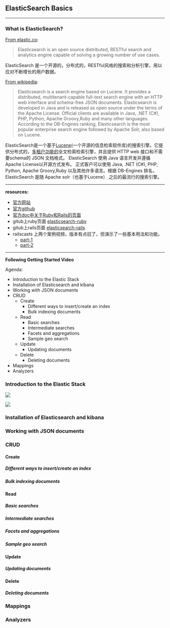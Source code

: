 ## ElasticSearch Basics

---

### What is ElasticSearch?

[From elastic.co](https://www.elastic.co/):
>Elasticsearch is an open source distributed, RESTful search and analytics engine capable of solving a growing number of use cases.

ElasticSearch 是一个开源的，分布式的，RESTful风格的搜索和分析引擎，用以应对不断增长的用户数据。

[From wikipedia](https://en.wikipedia.org/wiki/Elasticsearch):

> Elasticsearch is a search engine based on Lucene. It provides a distributed, multitenant-capable full-text search engine with an HTTP web interface and schema-free JSON documents. Elasticsearch is developed in Java and is released as open source under the terms of the Apache License. Official clients are available in Java, .NET (C#), PHP, Python, Apache Groovy,Ruby and many other languages. According to the DB-Engines ranking, Elasticsearch is the most popular enterprise search engine followed by Apache Solr, also based on Lucene.

ElasticSearch是一个基于[Lucene](https://en.wikipedia.org/wiki/Apache_Lucene)(一个开源的信息检索软件库)的搜索引擎。它提供分布式的，[多租户功能的](https://zh.wikipedia.org/wiki/%E5%A4%9A%E7%A7%9F%E6%88%B6%E6%8A%80%E8%A1%93)全文检索检索引擎，并且提供 HTTP web 接口和不需要schema的 JSON 文档格式。 ElasticSearch 使用 Java 语言开发并遵循Apache License以开源方式发布。 正式客户可以使用 Java, .NET (C#), PHP, Python, Apache Groovy,Ruby 以及其他许多语言。根据 DB-Engines 排名，ElasticSearch 是随 Apache solr（也基于Lucene） 之后的最流行的搜索引擎。

---

**resources:**

- [官方网站](https://www.elastic.co/)
- [官方github](https://github.com/elastic)
- [官方doc中关于Ruby和Rails的页面](https://www.elastic.co/guide/en/elasticsearch/client/ruby-api/current/index.html)
- gitub上ruby页面 [elasticsearch-ruby](https://github.com/elastic/elasticsearch-ruby)
- gitub上rails页面 [elasticsearch-rails](https://github.com/elastic/elasticsearch-rails)
- railscasts 上两个案例视频，版本有点旧了，但演示了一些基本用法和功能。
  - [part-1](http://railscasts.com/episodes/306-elasticsearch-part-1)
  - [part-2](http://railscasts.com/episodes/307-elasticsearch-part-2)

---

**Following Getting Started Video**

Agenda:

- Introduction to the Elastic Stack
- Installation of Elasticsearch and kibana
- Working with JSON documents
- CRUD
  - Create
    - Different ways to insert/create an index
    - Bulk indexing documents
  - Read
    - Basic searches
    - Intermediate searches
    - Facets and aggregations
    - Sample geo search
  - Update
    - Updating documents
  - Delete
    - Deleting documents
- Mappings
- Analyzers


### Introduction to the Elastic Stack
![](https://s3-ap-southeast-1.amazonaws.com/image-for-articles/image-bucket-1/%E5%B1%8F%E5%B9%95%E5%BF%AB%E7%85%A7+2018-03-17+%E4%B8%8B%E5%8D%889.42.57.png)

![](https://s3-ap-southeast-1.amazonaws.com/image-for-articles/image-bucket-1/%E5%B1%8F%E5%B9%95%E5%BF%AB%E7%85%A7+2018-03-17+%E4%B8%8B%E5%8D%889.46.51.png)
### Installation of Elasticsearch and kibana

### Working with JSON documents
### CRUD
#### Create
##### Different ways to insert/create an index
##### Bulk indexing documents
#### Read
##### Basic searches
##### Intermediate searches
##### Facets and aggregations
##### Sample geo search
#### Update
##### Updating documents
#### Delete
##### Deleting documents
### Mappings
### Analyzers
